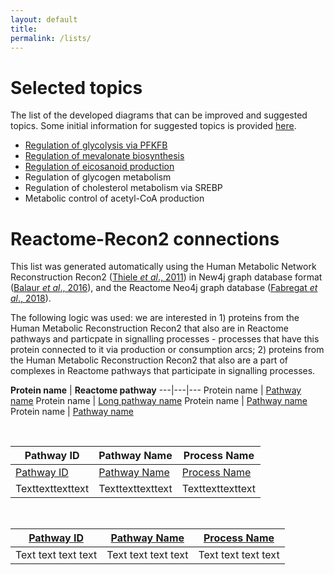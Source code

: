 ```yaml
---
layout: default
title: 
permalink: /lists/
---
```



# Selected topics

The list of the developed diagrams that can be improved and suggested topics. Some initial information for suggested topics is provided [here](https://docs.google.com/document/d/1gk5YU7tp95t3LJwD252geeZupY-QJU6CikFAbsRQeRI/edit?usp=sharing).

* <a href="/glycolysis/">Regulation of glycolysis via PFKFB</a>
* <a href="/mevalonate/">Regulation of mevalonate biosynthesis</a>
* <a href="/eicosanoids/">Regulation of eicosanoid production</a>
* Regulation of glycogen metabolism
* Regulation of cholesterol metabolism via SREBP
* Metabolic control of acetyl-CoA production

# Reactome-Recon2 connections

This list was generated automatically using the Human Metabolic Network Reconstruction Recon2 ([Thiele *et al*., 2011](https://doi.org/10.1038/nbt.2488)) in New4j graph database format ([Balaur *et al*., 2016](https://doi.org/10.1093/bioinformatics/btw731)), and the Reactome Neo4j graph database ([Fabregat *et al*., 2018](https://doi.org/10.1371/journal.pcbi.1005968)).

The following logic was used: we are interested in 1) proteins from the Human Metabolic Reconstruction Recon2 that also are in Reactome pathways and particpate in signalling processes - processes that have this protein connected to it via production or consumption arcs; 2) proteins from the Human Metabolic Reconstruction Recon2 that also are a part of complexes in Reactome pathways that participate in signalling processes.

**Protein name** | **Reactome pathway** 
---|---|---
Protein name | [Pathway name](https://reactome.org/)
Protein name | [Long pathway name](https://reactome.org/)
Protein name | [Pathway name](https://reactome.org/)
Protein name | [Pathway name](https://reactome.org/)


<br />

**Pathway ID** | **Pathway Name** | **Process Name**
---|---|---
[Pathway ID](https://reactome.org/) | [Pathway Name](https://reactome.org/) | [Process Name](https://reactome.org/PathwayBrowser/)
Texttexttexttext | Texttexttexttext | Texttexttexttext

<br />

<a href="https://reactome.org/">Pathway ID</a> | <a href="https://reactome.org/">Pathway Name</a> | <a href="https://reactome.org/PathwayBrowser/">Process Name</a>
---|---|---
Text text text text | Text text text text | Text text text text


